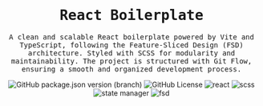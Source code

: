 <h1 align="center">
  <samp>React Boilerplate</samp>
</h1>

<p align="center">
  <samp>
  A clean and scalable React boilerplate powered by Vite and TypeScript, following the Feature-Sliced Design (FSD) architecture. Styled with SCSS for modularity and maintainability. The project is structured with Git Flow, ensuring a smooth and organized development process.</samp>
</p>

<div align="center">
    <img alt="GitHub package.json version (branch)" src="https://img.shields.io/github/package-json/v/Warnigo/react-boilerplate/main?style=flat&label=version&labelColor=%2320222d&color=%23e8e8e4&logo=tag&logoColor=%23ffffff">
    <img alt="GitHub License" src="https://img.shields.io/github/license/Warnigo/react-boilerplate?style=flat&label=license&labelColor=%2320222d&color=%23e8e8e4&logo=github&logoColor=%23ffffff">
    <img alt="react" src="https://img.shields.io/badge/framework-react-20222d?style=flat&logo=react&logoColor=%23ffffff&labelColor=%2320222d&color=%23e8e8e4">
    <img alt="scss" src="https://img.shields.io/badge/styles-scss-20222d?style=flat&logo=sass&logoColor=%23ffffff&labelColor=%2320222d&color=%23e8e8e4">
    <img alt="state manager" src="https://img.shields.io/badge/state%20manager-zustand-20222d?style=flat&logo=redux&logoColor=%23ffffff&labelColor=%2320222d&color=%23e8e8e4">
    <img alt="fsd" src="https://img.shields.io/badge/architecture-FSD-20222d?style=flat&logo=hexagon&logoColor=%23ffffff&labelColor=%2320222d&color=%23e8e8e4">

</div>
